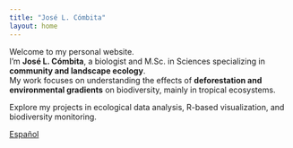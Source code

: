 ```yaml
---
title: "José L. Cómbita"
layout: home
---
```


Welcome to my personal website.  
I’m **José L. Cómbita**, a biologist and M.Sc. in Sciences specializing in **community and landscape ecology**.  
My work focuses on understanding the effects of **deforestation and environmental gradients** on biodiversity, mainly in tropical ecosystems.

Explore my projects in ecological data analysis, R-based visualization, and biodiversity monitoring.

[Español](es/index.html)
